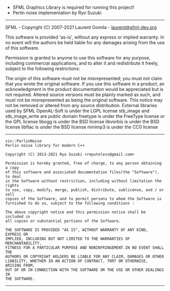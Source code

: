 - SFML Graphics Library is required for running this project!
- Perlin noise implementation by Ryo Suzuki

----------------------------------------------------------------------------------------

SFML - Copyright (C) 2007-2021 Laurent Gomila - laurent@sfml-dev.org

This software is provided 'as-is', without any express or implied warranty. In no event will the authors be held liable for any damages arising from the use of this software.

Permission is granted to anyone to use this software for any purpose, including commercial applications, and to alter it and redistribute it freely, subject to the following restrictions:

The origin of this software must not be misrepresented; you must not claim that you wrote the original software. If you use this software in a product, an acknowledgment in the product documentation would be appreciated but is not required.
Altered source versions must be plainly marked as such, and must not be misrepresented as being the original software.
This notice may not be removed or altered from any source distribution.
External libraries used by SFML
OpenAL-Soft is under the LGPL license
stb_image and stb_image_write are public domain
freetype is under the FreeType license or the GPL license
libogg is under the BSD license
libvorbis is under the BSD license
libflac is under the BSD license
minimp3 is under the CC0 license

----------------------------------------------------------------------------------------

	siv::PerlinNoise
	Perlin noise library for modern C++

	Copyright (C) 2013-2021 Ryo Suzuki <reputeless@gmail.com>

	Permission is hereby granted, free of charge, to any person obtaining a copy
	of this software and associated documentation files(the "Software"), to deal
	in the Software without restriction, including without limitation the rights
	to use, copy, modify, merge, publish, distribute, sublicense, and / or sell
	copies of the Software, and to permit persons to whom the Software is
	furnished to do so, subject to the following conditions :
	
	The above copyright notice and this permission notice shall be included in
	all copies or substantial portions of the Software.
	
	THE SOFTWARE IS PROVIDED "AS IS", WITHOUT WARRANTY OF ANY KIND, EXPRESS OR
	IMPLIED, INCLUDING BUT NOT LIMITED TO THE WARRANTIES OF MERCHANTABILITY,
	FITNESS FOR A PARTICULAR PURPOSE AND NONINFRINGEMENT.IN NO EVENT SHALL THE
	AUTHORS OR COPYRIGHT HOLDERS BE LIABLE FOR ANY CLAIM, DAMAGES OR OTHER
	LIABILITY, WHETHER IN AN ACTION OF CONTRACT, TORT OR OTHERWISE, ARISING FROM,
	OUT OF OR IN CONNECTION WITH THE SOFTWARE OR THE USE OR OTHER DEALINGS IN
	THE SOFTWARE.

----------------------------------------------------------------------------------------
